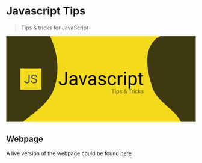 # Javascript Tips

> Tips & tricks for JavaScript

![Header Image](/meta/0_header.png)

## Webpage

A live version of the webpage could be found [here](https://javascript-course-threepoints.netlify.app/)

